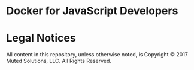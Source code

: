 # Docker for JavaScript Developers

# Legal Notices

All content in this repository, unless otherwise noted, is Copyright &copy; 2017 Muted Solutions, LLC. All Rights Reserved.

